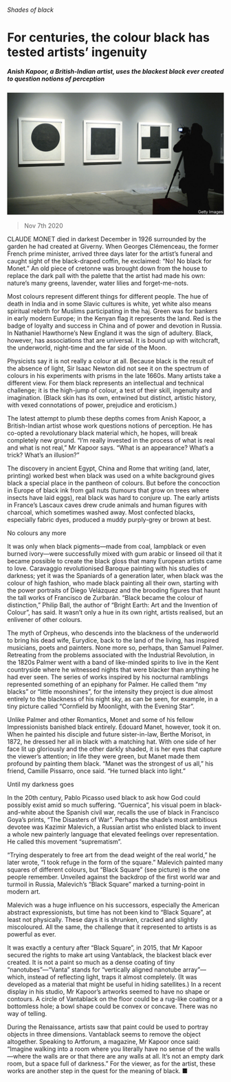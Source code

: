 ###### Shades of black

# For centuries, the colour black has tested artists’ ingenuity 

##### Anish Kapoor, a British-Indian artist, uses the blackest black ever created to question notions of perception 

![image](images/20201107_BKP009_0.jpg) 

> Nov 7th 2020 

CLAUDE MONET died in darkest December in 1926 surrounded by the garden he had created at Giverny. When Georges Clémenceau, the former French prime minister, arrived three days later for the artist’s funeral and caught sight of the black-draped coffin, he exclaimed: “No! No black for Monet.” An old piece of cretonne was brought down from the house to replace the dark pall with the palette that the artist had made his own: nature’s many greens, lavender, water lilies and forget-me-nots.

Most colours represent different things for different people. The hue of death in India and in some Slavic cultures is white, yet white also means spiritual rebirth for Muslims participating in the haj. Green was for bankers in early modern Europe; in the Kenyan flag it represents the land. Red is the badge of loyalty and success in China and of power and devotion in Russia. In Nathaniel Hawthorne’s New England it was the sign of adultery. Black, however, has associations that are universal. It is bound up with witchcraft, the underworld, night-time and the far side of the Moon.


Physicists say it is not really a colour at all. Because black is the result of the absence of light, Sir Isaac Newton did not see it on the spectrum of colours in his experiments with prisms in the late 1660s. Many artists take a different view. For them black represents an intellectual and technical challenge; it is the high-jump of colour, a test of their skill, ingenuity and imagination. (Black skin has its own, entwined but distinct, artistic history, with vexed connotations of power, prejudice and eroticism.)

The latest attempt to plumb these depths comes from Anish Kapoor, a British-Indian artist whose work questions notions of perception. He has co-opted a revolutionary black material which, he hopes, will break completely new ground. “I’m really invested in the process of what is real and what is not real,” Mr Kapoor says. “What is an appearance? What’s a trick? What’s an illusion?”

The discovery in ancient Egypt, China and Rome that writing (and, later, printing) worked best when black was used on a white background gives black a special place in the pantheon of colours. But before the concoction in Europe of black ink from gall nuts (tumours that grow on trees where insects have laid eggs), real black was hard to conjure up. The early artists in France’s Lascaux caves drew crude animals and human figures with charcoal, which sometimes washed away. Most confected blacks, especially fabric dyes, produced a muddy purply-grey or brown at best.

No colours any more

It was only when black pigments—made from coal, lampblack or even burned ivory—were successfully mixed with gum arabic or linseed oil that it became possible to create the black gloss that many European artists came to love. Caravaggio revolutionised Baroque painting with his studies of darkness; yet it was the Spaniards of a generation later, when black was the colour of high fashion, who made black painting all their own, starting with the power portraits of Diego Velázquez and the brooding figures that haunt the tall works of Francisco de Zurbarán. “Black became the colour of distinction,” Philip Ball, the author of “Bright Earth: Art and the Invention of Colour”, has said. It wasn’t only a hue in its own right, artists realised, but an enlivener of other colours.

The myth of Orpheus, who descends into the blackness of the underworld to bring his dead wife, Eurydice, back to the land of the living, has inspired musicians, poets and painters. None more so, perhaps, than Samuel Palmer. Retreating from the problems associated with the Industrial Revolution, in the 1820s Palmer went with a band of like-minded spirits to live in the Kent countryside where he witnessed nights that were blacker than anything he had ever seen. The series of works inspired by his nocturnal ramblings represented something of an epiphany for Palmer. He called them “my blacks” or “little moonshines”, for the intensity they project is due almost entirely to the blackness of his night sky, as can be seen, for example, in a tiny picture called “Cornfield by Moonlight, with the Evening Star”.

Unlike Palmer and other Romantics, Monet and some of his fellow Impressionists banished black entirely. Édouard Manet, however, took it on. When he painted his disciple and future sister-in-law, Berthe Morisot, in 1872, he dressed her all in black with a matching hat. With one side of her face lit up gloriously and the other darkly shaded, it is her eyes that capture the viewer’s attention; in life they were green, but Manet made them profound by painting them black. “Manet was the strongest of us all,” his friend, Camille Pissarro, once said. “He turned black into light.”

Until my darkness goes

In the 20th century, Pablo Picasso used black to ask how God could possibly exist amid so much suffering. “Guernica”, his visual poem in black-and-white about the Spanish civil war, recalls the use of black in Francisco Goya’s prints, “The Disasters of War”. Perhaps the shade’s most ambitious devotee was Kazimir Malevich, a Russian artist who enlisted black to invent a whole new painterly language that elevated feelings over representation. He called this movement “suprematism”.

“Trying desperately to free art from the dead weight of the real world,” he later wrote, “I took refuge in the form of the square.” Malevich painted many squares of different colours, but “Black Square” (see picture) is the one people remember. Unveiled against the backdrop of the first world war and turmoil in Russia, Malevich’s “Black Square” marked a turning-point in modern art.

Malevich was a huge influence on his successors, especially the American abstract expressionists, but time has not been kind to “Black Square”, at least not physically. These days it is shrunken, cracked and slightly miscoloured. All the same, the challenge that it represented to artists is as powerful as ever.

It was exactly a century after “Black Square”, in 2015, that Mr Kapoor secured the rights to make art using Vantablack, the blackest black ever created. It is not a paint so much as a dense coating of tiny “nanotubes”—“Vanta” stands for “vertically aligned nanotube array”—which, instead of reflecting light, traps it almost completely. (It was developed as a material that might be useful in hiding satellites.) In a recent display in his studio, Mr Kapoor’s artworks seemed to have no shape or contours. A circle of Vantablack on the floor could be a rug-like coating or a bottomless hole; a bowl shape could be convex or concave. There was no way of telling.

During the Renaissance, artists saw that paint could be used to portray objects in three dimensions. Vantablack seems to remove the object altogether. Speaking to Artforum, a magazine, Mr Kapoor once said: “Imagine walking into a room where you literally have no sense of the walls—where the walls are or that there are any walls at all. It’s not an empty dark room, but a space full of darkness.” For the viewer, as for the artist, these works are another step in the quest for the meaning of black. ■

